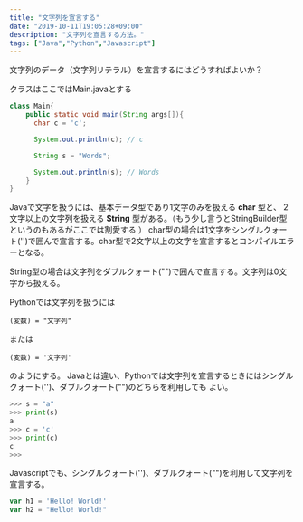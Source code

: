 ```yaml
---
title: "文字列を宣言する"
date: "2019-10-11T19:05:28+09:00"
description: "文字列を宣言する方法。"
tags: ["Java","Python","Javascript"]
---
```

  
文字列のデータ（文字列リテラル）を宣言するにはどうすればよいか？

<div class="note_content_by_programming_language" id="note_content_Java">

クラスはここではMain.javaとする

```java
class Main{
    public static void main(String args[]){
      char c = 'c';

      System.out.println(c); // c

      String s = "Words";

      System.out.println(s); // Words
    }
}
```

Javaで文字を扱うには、基本データ型であり1文字のみを扱える **char** 型と、
2文字以上の文字列を扱える **String** 型がある。（もう少し言うとStringBuilder型というのもあるがここでは割愛する
）
char型の場合は1文字をシングルクォート('')で囲んで宣言する。char型で2文字以上の文字を宣言するとコンパイルエラ
ーとなる。

String型の場合は文字列をダブルクォート("")で囲んで宣言する。文字列は0文字から扱える。

</div>
<div class="note_content_by_programming_language" id="note_content_Python">

Pythonでは文字列を扱うには

```
(変数) = "文字列"
```

または

```
(変数) = '文字列'
```

のようにする。
Javaとは違い、Pythonでは文字列を宣言するときにはシングルクォート('')、ダブルクォート("")のどちらを利用しても
よい。

```python
>>> s = "a"
>>> print(s)
a
>>> c = 'c'
>>> print(c)
c
>>> 
```

</div>
<div class="note_content_by_programming_language" id="note_content_Javascript">

Javascriptでも、シングルクォート('')、ダブルクォート("")を利用して文字列を宣言する。

```Javascript
var h1 = 'Hello! World!'
var h2 = "Hello! World!"
```

</div>

